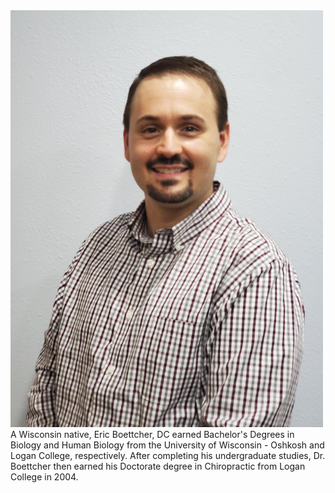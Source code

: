 <div id="wrapper" class="outer">
  <div id="first" class="inner-pic">
  <img src="https://github.com/redgranitechiropractic/redgranitechiropractic.github.io/blob/master/assets/images/doc.jpg?raw=true" alt="headshot" style="width:500px;">
  </div>
  <div id="second" class="inner-info">
    A Wisconsin native, Eric Boettcher, DC earned Bachelor's Degrees in Biology and Human Biology from the University of Wisconsin - Oshkosh and Logan College, respectively. After completing his undergraduate studies, Dr. Boettcher then earned his Doctorate degree in Chiropractic from Logan College in 2004.
  </div>
</div>
